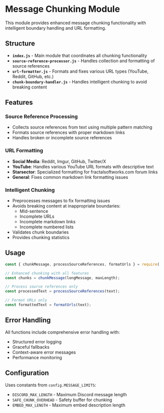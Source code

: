 # Message Chunking Module

This module provides enhanced message chunking functionality with intelligent boundary handling and URL formatting.

## Structure

- **`index.js`** - Main module that coordinates all chunking functionality
- **`source-reference-processor.js`** - Handles collection and formatting of source references
- **`url-formatter.js`** - Formats and fixes various URL types (YouTube, Reddit, GitHub, etc.)
- **`chunk-boundary-handler.js`** - Handles intelligent chunking to avoid breaking content

## Features

### Source Reference Processing
- Collects source references from text using multiple pattern matching
- Formats source references with proper markdown links
- Handles broken or incomplete source references

### URL Formatting
- **Social Media**: Reddit, Imgur, GitHub, Twitter/X
- **YouTube**: Handles various YouTube URL formats with descriptive text
- **Starsector**: Specialized formatting for fractalsoftworks.com forum links
- **General**: Fixes common markdown link formatting issues

### Intelligent Chunking
- Preprocesses messages to fix formatting issues
- Avoids breaking content at inappropriate boundaries:
  - Mid-sentence
  - Incomplete URLs
  - Incomplete markdown links
  - Incomplete numbered lists
- Validates chunk boundaries
- Provides chunking statistics

## Usage

```javascript
const { chunkMessage, processSourceReferences, formatUrls } = require('./message-chunking');

// Enhanced chunking with all features
const chunks = chunkMessage(longMessage, maxLength);

// Process source references only
const processedText = processSourceReferences(text);

// Format URLs only
const formattedText = formatUrls(text);
```

## Error Handling

All functions include comprehensive error handling with:
- Structured error logging
- Graceful fallbacks
- Context-aware error messages
- Performance monitoring

## Configuration

Uses constants from `config.MESSAGE_LIMITS`:
- `DISCORD_MAX_LENGTH` - Maximum Discord message length
- `SAFE_CHUNK_OVERHEAD` - Safety buffer for chunking
- `EMBED_MAX_LENGTH` - Maximum embed description length
